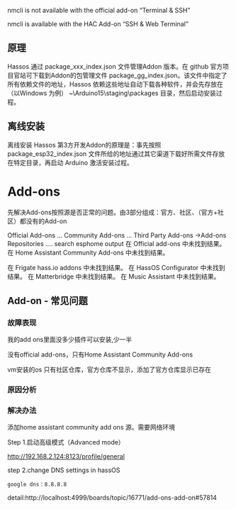 


nmcli is not available with the official add-on “Terminal & SSH”

nmcli is available with the HAC Add-on “SSH & Web Terminal”



## 原理
Hassos  通过 package_xxx_index.json 文件管理Addon 版本。在 github 官方项目官站可下载到Addon的包管理文件 package_gg_index.json。该文件中指定了所有依赖文件的地址，Hassos 依赖这些地址自动下载各种软件，并会先存放在（以Windows 为例） ~\Arduino15\staging\packages 目录，然后启动安装过程。

## 离线安装
离线安装 Hassos  第3方开发Addon的原理是：事先按照 package_esp32_index.json 文件所给的地址通过其它渠道下载好所需文件存放在特定目录，再启动 Arduino 激活安装过程。



# Add-ons
先解决Add-ons按照源是否正常的问题。由3部分组成：官方、社区、（官方+社区）都没有的Add-on

Official Add-ons
...
Community Add-ons
...
Third Party Add-ons ->Add-ons Repositories
....
search esphome
output
在 Official add-ons 中未找到结果。
在 Home Assistant Community Add-ons 中未找到结果。

在 Frigate hass.io addons 中未找到结果。
在 HassOS Configurator 中未找到结果。
在 Matterbridge 中未找到结果。
在 Music Assistant 中未找到结果。

## Add-on - 常见问题

### 故障表现
我的add ons里面没多少插件可以安装,少一半

没有official add-ons，只有Home Assistant Community Add-ons

vm安装的os 只有社区仓库，官方仓库不显示，添加了官方仓库显示已存在

### 原因分析


### 解决办法

添加home assistant community add ons 源。需要网络环境

Step 1.启动高级模式（Advanced mode）

http://192.168.2.124:8123/profile/general

step 2.change DNS settings in hassOS
~~~
google dns：8.8.8.8
~~~

detail:http://localhost:4999/boards/topic/16771/add-ons-add-on#57814













